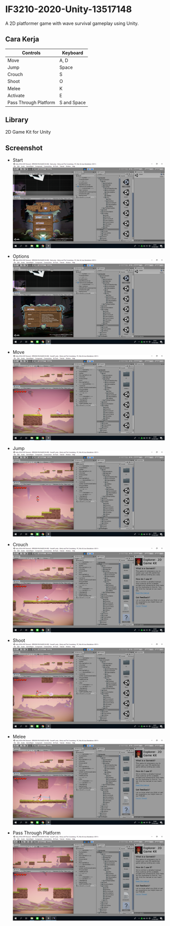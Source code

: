 # IF3210-2020-Unity-13517148
A 2D platformer game with wave survival gameplay using Unity.

## Cara Kerja

| Controls | Keyboard |
|----------|----------|
| Move | A, D |
| Jump | Space |
| Crouch | S |
| Shoot | O |
| Melee | K |
| Activate | E |
| Pass Through Platform | S and Space |

## Library

2D Game Kit for Unity

## Screenshot

* Start
![Image description](./img/Start.png)


* Options
![Image description](./img/Option.png)


* Move
![Image description](./img/Move.png)


* Jump
![Image description](./img/Jump.png)


* Crouch
![Image description](./img/Crouch.png)


* Shoot
![Image description](./img/Shoot.png)


* Melee
![Image description](./img/Melee.png)

* Pass Through Platform
![Image description](./img/Pass.png)
